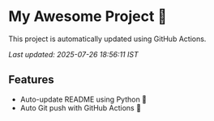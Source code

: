 # My Awesome Project 🚀

This project is automatically updated using GitHub Actions.

_Last updated: 2025-07-26 18:56:11 IST_

## Features
- Auto-update README using Python 🐍
- Auto Git push with GitHub Actions 🤖
